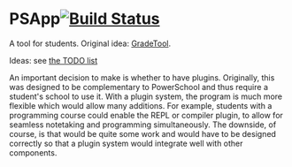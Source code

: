 PSApp[![Build Status](https://travis-ci.org/benwaffle/PSApp.svg?branch=master)](https://travis-ci.org/benwaffle/PSApp)
=====

A tool for students. Original idea: [GradeTool](https://github.com/benwaffle/GradeTool).

Ideas: see [the TODO list](todo.md)

An important decision to make is whether to have plugins. Originally, this was designed to be complementary to PowerSchool and thus require a student's school to use it. With a plugin system, the program is much more flexible which would allow many additions. For example, students with a programming course could enable the REPL or compiler plugin, to allow for seamless notetaking and programming simultaneously. The downside, of course, is that would be quite some work and would have to be designed correctly so that a plugin system would integrate well with other components.
